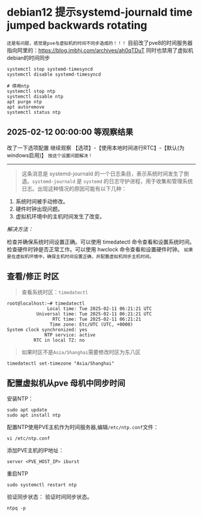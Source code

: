 # debian12 提示systemd-journald time jumped backwards rotating
`还是有问题，感觉是pve与虚拟机的时间不同步造成的！！！`
目前改了pve8的时间服务器指向阿里的：https://blog.imbhj.com/archives/ah0qTDuT
同时也禁用了虚拟机debian的时间同步
```
systemctl stop systemd-timesyncd
systemctl disable systemd-timesyncd

# 停用ntp
systemctl stop ntp
systemctl disable ntp
apt purge ntp
apt autoremove
systemctl status ntp
```
2025-02-12 00:00:00 等观察结果
---
改了一下选项配置 继续观察
【选项】-【使用本地时间进行RTC】-【默认(为windows启用)】
`按这个设置问题解决！`



----
> 这条消息是 systemd-journald 的一个日志条目，表示系统时间发生了倒退。`systemd-journald` 是 `systemd` 的日志守护进程，用于收集和管理系统日志。出现这种情况的原因可能有以下几种：
1. 系统时间被手动修改。
2. 硬件时钟出现问题。
3. 虚拟机环境中的主机时间发生了改变。

*解决方法：*

检查并确保系统时间设置正确。可以使用 timedatectl 命令查看和设置系统时间。
检查硬件时钟是否正常工作。可以使用 hwclock 命令查看和设置硬件时钟。
`如果是在虚拟机环境中，确保主机时间设置正确，并配置虚拟机同步主机时间。`

## 查看/修正 时区
> 查看系统时区：`timedatectl` 

```
root@localhost:~# timedatectl
               Local time: Tue 2025-02-11 06:21:21 UTC
           Universal time: Tue 2025-02-11 06:21:21 UTC
                 RTC time: Tue 2025-02-11 06:21:21
                Time zone: Etc/UTC (UTC, +0000)
System clock synchronized: yes
              NTP service: active
          RTC in local TZ: no

```
> 如果时区不是`Asia/Shanghai`需要修改时区为东八区
```
timedatectl set-timezone "Asia/Shanghai"
```

## 配置虚拟机从pve 母机中同步时间
安装NTP：
```
sudo apt update
sudo apt install ntp
```
配置NTP使用PVE主机作为时间服务器,编辑`/etc/ntp.conf`文件：
```
vi /etc/ntp.conf
```
添加PVE主机的IP地址：
```
server <PVE_HOST_IP> iburst
```
重启NTP
```
sudo systemctl restart ntp
```
验证同步状态： 验证时间同步状态。
```
ntpq -p
```
